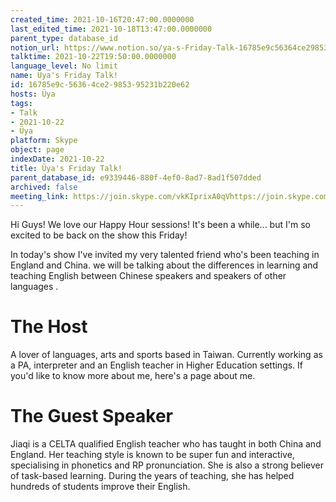 ```yaml
---
created_time: 2021-10-16T20:47:00.0000000
last_edited_time: 2021-10-18T13:47:00.0000000
parent_type: database_id
notion_url: https://www.notion.so/ya-s-Friday-Talk-16785e9c56364ce2985395231b220e62
talktime: 2021-10-22T19:50:00.0000000
language_level: No limit
name: Üya's Friday Talk!
id: 16785e9c-5636-4ce2-9853-95231b220e62
hosts: Üya
tags:
- Talk
- 2021-10-22
- Üya
platform: Skype
object: page
indexDate: 2021-10-22
title: Üya's Friday Talk!
parent_database_id: e9339446-880f-4ef0-8ad7-8ad1f507dded
archived: false
meeting_link: https://join.skype.com/vkKIprixA0qVhttps://join.skype.com/vkKIprixA0qV
---
```


Hi Guys! 
We love our Happy Hour sessions! It's been a while... but I'm so excited to be back on the show this Friday!  

In today's show I've invited my very talented friend who's been teaching in England and China. 
we will be talking about the  differences in learning and teaching English between Chinese speakers and speakers of other languages .  


# The Host
A lover of languages, arts and sports based in Taiwan. Currently working as a PA, interpreter and an English teacher in Higher Education settings. 
If you'd like to know more about me, here's a page about me. 

# The Guest Speaker
Jiaqi is a CELTA qualified English teacher who has taught in both China and England. Her teaching style is known to be super fun and interactive, specialising in phonetics and RP pronunciation. She is also a strong believer of task-based learning. 
During the years of teaching, she has helped hundreds of students improve their English.
 
 
























